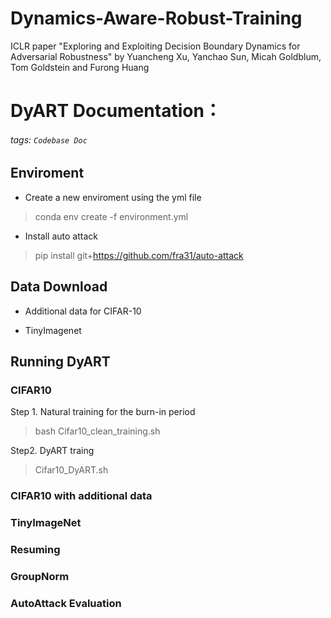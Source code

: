 # Dynamics-Aware-Robust-Training
ICLR paper "Exploring and Exploiting Decision Boundary Dynamics for Adversarial Robustness" by Yuancheng Xu, Yanchao Sun, Micah Goldblum, Tom Goldstein and  Furong Huang

# DyART Documentation：

###### tags: `Codebase Doc`

## Enviroment
* Create a new enviroment using the yml file
> conda env create -f environment.yml
* Install auto attack
> pip install git+https://github.com/fra31/auto-attack


## Data Download
* Additional data for CIFAR-10

* TinyImagenet

## Running DyART

### CIFAR10 
Step 1.  Natural training for the burn-in period
> bash Cifar10_clean_training.sh

Step2. DyART traing
> Cifar10_DyART.sh

### CIFAR10 with additional data

### TinyImageNet

### Resuming 

### GroupNorm

### AutoAttack Evaluation
